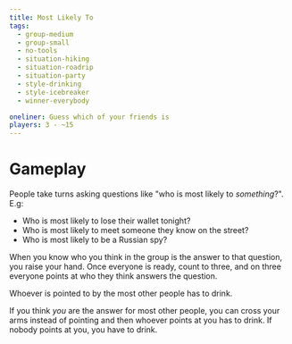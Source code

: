 ```yaml
---
title: Most Likely To
tags:
  - group-medium
  - group-small
  - no-tools
  - situation-hiking
  - situation-roadrip
  - situation-party
  - style-drinking
  - style-icebreaker
  - winner-everybody

oneliner: Guess which of your friends is
players: 3 - ~15
---
```

# Gameplay

People take turns asking questions like "who is most likely to _something_?". E.g:

- Who is most likely to lose their wallet tonight?
- Who is most likely to meet someone they know on the street?
- Who is most likely to be a Russian spy?

When you know who you think in the group is the answer to that question, you
raise your hand. Once everyone is ready, count to three, and on three everyone
points at who they think answers the question.

Whoever is pointed to by the most other people has to drink.

If you think _you_ are the answer for most other people, you can cross your arms
instead of pointing and then whoever points at you has to drink. If nobody
points at you, you have to drink.
